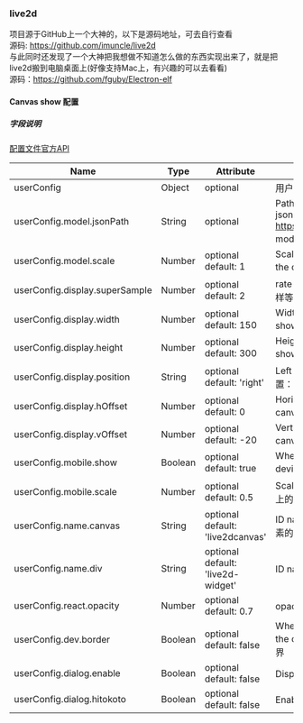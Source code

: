 
### live2d
项目源于GitHub上一个大神的，以下是源码地址，可去自行查看<br>
源码: https://github.com/imuncle/live2d<br>
与此同时还发现了一个大神把我想做不知道怎么做的东西实现出来了，就是把live2d搬到电脑桌面上(好像支持Mac上，有兴趣的可以去看看)<br>
源码：https://github.com/fguby/Electron-elf
#### Canvas show 配置
##### 字段说明
[配置文件官方API](https://l2dwidget.js.org/docs/class/src/index.js~L2Dwidget.html#instance-method-init)

| Name                           | Type    | Attribute                            | Description                                                                            |
| ------------------------------ | ------- | ------------------------------------ | -------------------------------------------------------------------------------------- |
| userConfig                     | Object  | optional                             | 用户自定义设置                                                                         |
| userConfig.model.jsonPath      | String  | optional                             | Path to Live2D model's main json eg. https://test.com/miku.model.json model 主文件路径 |
| userConfig.model.scale         | Number  | optional<br>default: 1               | Scale between the model and the canvas 模型与 canvas 的缩放                            |
| userConfig.display.superSample | Number  | optional<br>default: 2               | rate for super sampling rate 超采样等级                                                |
| userConfig.display.width       | Number  | optional<br>default: 150             | Width to the canvas which shows the model canvas 的长度                                |
| userConfig.display.height      | Number  | optional<br>default: 300             | Height to the canvas which shows the model canvas 的高度                               |
| userConfig.display.position    | String  | optional<br>default: 'right'         | Left of right side to show 显示位置：左或右                                            |
| userConfig.display.hOffset     | Number  | optional<br>default: 0               | Horizontal offset of the canvas canvas 水平偏移                                        |
| userConfig.display.vOffset     | Number  | optional<br>default: -20             | Vertical offset of the canvas canvas 垂直偏移                                          |
| userConfig.mobile.show         | Boolean | optional<br>default: true            | Whether to show on mobile device 是否在移动设备上显示                                  |
| userConfig.mobile.scale        | Number  | optional<br>default: 0.5             | Scale on mobile device 移动设备上的缩放                                                |
| userConfig.name.canvas         | String  | optional<br>default: 'live2dcanvas'  | ID name of the canvas canvas 元素的 ID                                                 |
| userConfig.name.div            | String  | optional<br>default: 'live2d-widget' | ID name of the div div 元素的 ID                                                       |
| userConfig.react.opacity       | Number  | optional<br>default: 0.7             | opacity 透明度                                                                         |
| userConfig.dev.border          | Boolean | optional<br>default: false           | Whether to show border around the canvas 在 canvas 周围显示边界                        |
| userConfig.dialog.enable       | Boolean | optional<br>default: false           | Display dialog 显示人物对话框                                                          |
| userConfig.dialog.hitokoto     | Boolean | optional<br>default: false           | Enable hitokoto 使用一言 API                                                           |
